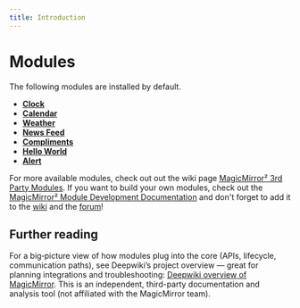 ```yaml
---
title: Introduction
---
```


# Modules

The following modules are installed by default.

- [**Clock**](clock.md)
- [**Calendar**](calendar.md)
- [**Weather**](weather.md)
- [**News Feed**](newsfeed.md)
- [**Compliments**](compliments.md)
- [**Hello World**](helloworld.md)
- [**Alert**](alert.md)

For more available modules, check out out the wiki page
[MagicMirror² 3rd Party Modules](https://github.com/MagicMirrorOrg/MagicMirror/wiki/3rd-party-modules).
If you want to build your own modules, check out the
[MagicMirror² Module Development Documentation](/development/introduction.md)
and don't forget to add it to the
[wiki](https://github.com/MagicMirrorOrg/MagicMirror/wiki) and the
[forum](https://forum.magicmirror.builders/category/7/showcase)!

## Further reading

For a big‑picture view of how modules plug into the core (APIs, lifecycle,
communication paths), see Deepwiki’s project overview — great for planning
integrations and troubleshooting:
[Deepwiki overview of MagicMirror](https://deepwiki.com/MagicMirrorOrg/MagicMirror/).
This is an independent, third-party documentation and analysis tool (not
affiliated with the MagicMirror team).
